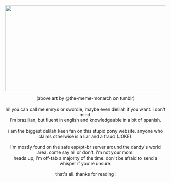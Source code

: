 <p align="center"><img src="https://media.discordapp.net/attachments/1308936878891991151/1353402757524226120/image.png?ex=67e1860a&is=67e0348a&hm=7c8c4a504c8cebe6f5c967354005379bccbf058993342bad4e164e4c01565854&=&format=webp&quality=lossless" class="fr-fic fr-dib" width="528" height="270.047"></p>

<p align="center">(above art by @the-meme-monarch on tumblr)
	<br>
	<br>hi! you can call me emrys or swordie, maybe even delilah if you want. i don&#39;t mind.
	<br>i&#39;m brazilian, but fluent in english and knowledgeable in a bit of spanish.
	<br>
	<br>i am the biggest delilah keen fan on this stupid pony website. anyone who claims otherwise is a liar and a fraud (JOKE).
	<br>
	<br>i&#39;m mostly found on the safe esp/pt-br server around the dandy&#39;s world area. come say hi! or don&#39;t. i&#39;m not your mom.
	<br>heads up, i&#39;m off-tab a majority of the time. don&#39;t be afraid to send a whisper if you&#39;re unsure.
	<br>
	<br>that&#39;s all. thanks for reading!</span></p>
